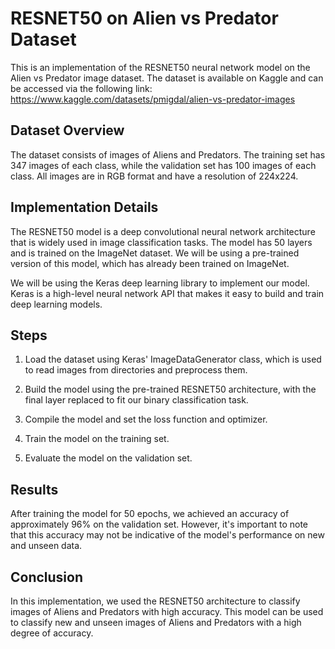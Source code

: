 # RESNET50 on Alien vs Predator Dataset

This is an implementation of the RESNET50 neural network model on the Alien vs Predator image dataset. The dataset is available on Kaggle and can be accessed via the following link: https://www.kaggle.com/datasets/pmigdal/alien-vs-predator-images

## Dataset Overview
The dataset consists of images of Aliens and Predators. The training set has 347 images of each class, while the validation set has 100 images of each class. All images are in RGB format and have a resolution of 224x224.

## Implementation Details
The RESNET50 model is a deep convolutional neural network architecture that is widely used in image classification tasks. The model has 50 layers and is trained on the ImageNet dataset. We will be using a pre-trained version of this model, which has already been trained on ImageNet.

We will be using the Keras deep learning library to implement our model. Keras is a high-level neural network API that makes it easy to build and train deep learning models.

## Steps
1) Load the dataset using Keras' ImageDataGenerator class, which is used to read images from directories and preprocess them.

2) Build the model using the pre-trained RESNET50 architecture, with the final layer replaced to fit our binary classification task.

3) Compile the model and set the loss function and optimizer.

5) Train the model on the training set.

6) Evaluate the model on the validation set.

## Results
After training the model for 50 epochs, we achieved an accuracy of approximately 96% on the validation set. However, it's important to note that this accuracy may not be indicative of the model's performance on new and unseen data.

## Conclusion
In this implementation, we used the RESNET50 architecture to classify images of Aliens and Predators with high accuracy. This model can be used to classify new and unseen images of Aliens and Predators with a high degree of accuracy.

